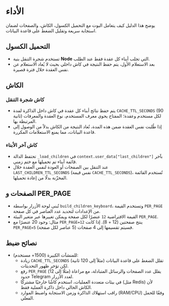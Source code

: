 # الأداء

يوضح هذا الدليل كيف يتعامل البوت مع التحميل الكسول، الكاش، والصفحات لضمان استجابة سريعة وتقليل الضغط على قاعدة البيانات.

## التحميل الكسول
- تستخدم شجرة التنقل بنية **Node** التي تجلب أبناء كل عقدة فقط عند الطلب.
- بعد الاستعلام الأول، يتم حفظ النتيجة في كاش داخلي بحيث لا يُعاد الاستعلام عن نفس العقدة خلال فترة قصيرة.

## الكاش
### كاش شجرة التنقل
- يتم حفظ نتائج أبناء كل عقدة في كاش داخل الذاكرة لمدة `CACHE_TTL_SECONDS` (90 ثانية) لكل مستخدم وعقدة؛ المفتاح يحوي معرف المستخدم، نوع العقدة والمعرفات المرتبطة بها.
- إذا طُلبت نفس العقدة ضمن هذه المدة، تُعاد النتيجة من الكاش بدلاً من الوصول إلى قاعدة البيانات، مما يمنع الاستعلامات المكررة.

### كاش آخر الأبناء
- تحتفظ الدالة `_load_children` في `context.user_data["last_children"]` بآخر قائمة أبناء تم تحميلها مع ختم زمني.
- عند التنقل بين الصفحات أو العودة لنفس العقدة خلال `LAST_CHILDREN_TTL_SECONDS` (نفس قيمة `CACHE_TTL_SECONDS`)، تُستخدم القائمة المخزّنة بدلًا من إعادة تحميلها.

## الصفحات و PER_PAGE
- تُبنى لوحة الأزرار بواسطة `build_children_keyboard`، وتستخدم القيمة `PER_PAGE` من الإعدادات لتحديد عدد العناصر في كل صفحة.
- القيمة الافتراضية `12` عنصرًا لكل صفحة ويمكن تغييرها عبر متغير البيئة `PER_PAGE`.
- مثال: وجود 20 عنصرًا مع `PER_PAGE=12` ينتج صفحتين (12 + 8). إذا كانت `PER_PAGE=5` فسيتم تقسيمها إلى 4 صفحات (5 عناصر لكل صفحة).

## نصائح ضبط
- للمنشآت الكبيرة (1500+ مستخدم):
  - زيادة `CACHE_TTL_SECONDS` (مثلاً إلى 120 ثانية) تقلل الضغط على قاعدة البيانات لكن تؤخر ظهور التحديثات.
  - رفع `PER_PAGE` (مثلًا إلى 12) يقلل عدد الصفحات والرسائل المتبادلة، مع مراعاة حدود Telegram لعدد الأزرار.
  - في بيئات متعددة العمليات، استخدم كاشًا خارجيًا مشتركًا (مثل Redis) لأن الكاش الحالي داخل ذاكرة العملية فقط.
  - راقب استهلاك الذاكرة وزمن الاستجابة واضبط الموارد (RAM/CPU) وفقًا للحمل الفعلي.
